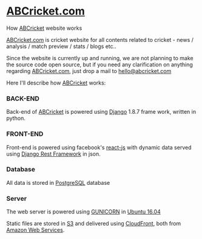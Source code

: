 # [ABCricket.com](http://abcricket.com)
How [ABCricket](http://abcricket.com) website works

[ABCricket.com](http://abcricket.com) is cricket website for all contents related to cricket - news / analysis / match preview / stats / blogs etc..

Since the website is currently up and running, we are not planning to make the source code open source, but if you need any
clarification on anything regarding [ABCricket.com](http://abcricket.com), just drop a mail to hello@abcricket.com

Here I'll describe how [ABCricket](http://abcricket.com) works:

### BACK-END

 Back-end of [ABCricket](http://abcricket.com) is powered using [Django](https://www.djangoproject.com/) 1.8.7 frame work, written in python.
 
### FRONT-END

 Front-end is powered using facebook's [react-js](https://facebook.github.io/react/) with dynamic data served using [Django Rest Framework](http://www.django-rest-framework.org/) in json.
 
 ### Database
 
  All data is stored in [PostgreSQL](https://www.postgresql.org/) database
  
 ### Server
 
 The web server is powered using [GUNICORN](http://gunicorn.org/) in [Ubuntu 16.04](http://releases.ubuntu.com/16.04/)
 
 Static files are stored in [S3](https://aws.amazon.com/s3/) and delivered using [CloudFront](https://aws.amazon.com/cloudfront/), both from [Amazon Web Services](https://aws.amazon.com/).
 
